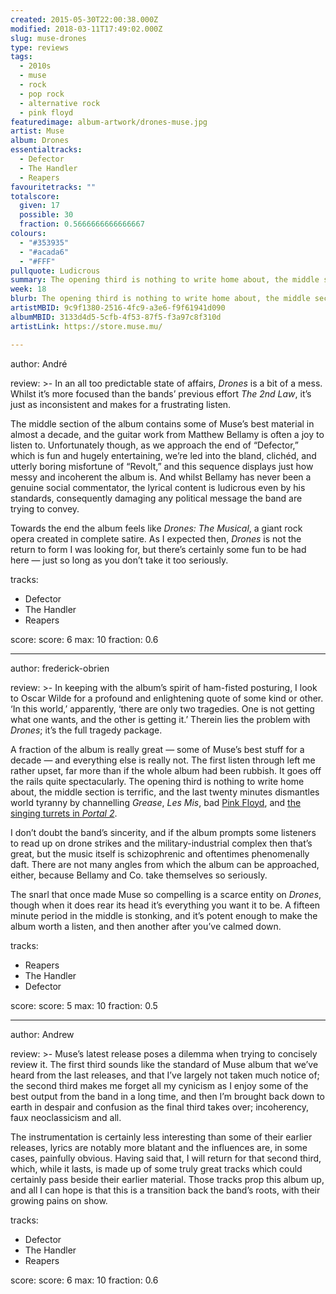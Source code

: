 ```yaml
---
created: 2015-05-30T22:00:38.000Z
modified: 2018-03-11T17:49:02.000Z
slug: muse-drones
type: reviews
tags:
  - 2010s
  - muse
  - rock
  - pop rock
  - alternative rock
  - pink floyd
featuredimage: album-artwork/drones-muse.jpg
artist: Muse
album: Drones
essentialtracks:
  - Defector
  - The Handler
  - Reapers
favouritetracks: ""
totalscore:
  given: 17
  possible: 30
  fraction: 0.5666666666666667
colours:
  - "#353935"
  - "#acada6"
  - "#FFF"
pullquote: Ludicrous
summary: The opening third is nothing to write home about, the middle section is terrific, and the last twenty minutes dismantles world tyranny by channelling Grease, Les Mis, bad Pink Floyd, and the singing turrets in Portal 2.
week: 18
blurb: The opening third is nothing to write home about, the middle section is terrific, and the last twenty minutes are ludicrous. Drones is the full Muse package.
artistMBID: 9c9f1380-2516-4fc9-a3e6-f9f61941d090
albumMBID: 3133d4d5-5cfb-4f53-87f5-f3a97c8f310d
artistLink: https://store.muse.mu/

---
```


author: André

review: >-
  In an all too predictable state of affairs, *Drones* is a bit of a mess. Whilst it’s more focused than the bands’ previous effort *The 2nd Law*, it’s just as inconsistent and makes for a frustrating listen. 
  
  The middle section of the album contains some of Muse’s best material in almost a decade, and the guitar work from Matthew Bellamy is often a joy to listen to. Unfortunately though, as we approach the end of “Defector,” which is fun and hugely entertaining, we’re led into the bland, clichéd, and utterly boring misfortune of “Revolt,” and this sequence displays just how messy and incoherent the album is. And whilst Bellamy has never been a genuine social commentator, the lyrical content is ludicrous even by his standards, consequently damaging any political message the band are trying to convey. 
  
  Towards the end the album feels like *Drones: The Musical*, a giant rock opera created in complete satire. As I expected then, *Drones* is not the return to form I was looking for, but there’s certainly some fun to be had here — just so long as you don’t take it too seriously.

tracks:
  - Defector
  - ­The Handler
  - ­Reapers

score:
  score: 6
  max: 10
  fraction: 0.6

---
author: frederick-obrien

review: >-
  In keeping with the album’s spirit of ham-fisted posturing, I look to Oscar Wilde for a profound and enlightening quote of some kind or other. ‘In this world,’ apparently, ‘there are only two tragedies. One is not getting what one wants, and the other is getting it.’ Therein lies the problem with *Drones*; it’s the full tragedy package. 
  
  A fraction of the album is really great — some of Muse’s best stuff for a decade — and everything else is really not. The first listen through left me rather upset, far more than if the whole album had been rubbish. It goes off the rails quite spectacularly. The opening third is nothing to write home about, the middle section is terrific, and the last twenty minutes dismantles world tyranny by channelling *Grease*, *Les Mis*, bad [Pink Floyd](/reviews/pink-floyd-the-dark-side-of-the-moon/), and [the singing turrets in *Portal 2*](https://youtu.be/_kPyGvqNn4Y?t=28s). 
  
  I don’t doubt the band’s sincerity, and if the album prompts some listeners to read up on drone strikes and the military-industrial complex then that’s great, but the music itself is schizophrenic and oftentimes phenomenally daft. There are not many angles from which the album can be approached, either, because Bellamy and Co. take themselves so seriously. 
  
  The snarl that once made Muse so compelling is a scarce entity on *Drones*, though when it does rear its head it’s everything you want it to be. A fifteen minute period in the middle is stonking, and it’s potent enough to make the album worth a listen, and then another after you’ve calmed down.

tracks:
  - Reapers
  - ­The Handler
  - ­Defector

score:
  score: 5
  max: 10
  fraction: 0.5

---
author: Andrew

review: >-
  Muse’s latest release poses a dilemma when trying to concisely review it. The first third sounds like the standard of Muse album that we’ve heard from the last releases, and that I’ve largely not taken much notice of; the second third makes me forget all my cynicism as I enjoy some of the best output from the band in a long time, and then I’m brought back down to earth in despair and confusion as the final third takes over; incoherency, faux neoclassicism and all. 
  
  The instrumentation is certainly less interesting than some of their earlier releases, lyrics are notably more blatant and the influences are, in some cases, painfully obvious. Having said that, I will return for that second third, which, while it lasts, is made up of some truly great tracks which could certainly pass beside their earlier material. Those tracks prop this album up, and all I can hope is that this is a transition back the band’s roots, with their growing pains on show.

tracks:
  - Defector
  - ­The Handler
  - ­Reapers

score:
  score: 6
  max: 10
  fraction: 0.6
